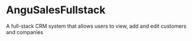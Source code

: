 # AnguSalesFullstack

A full-stack CRM system that allows users to view, add and edit customers and companies
